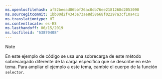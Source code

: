 ```yaml
---
ms.openlocfilehash: af52beead06bbf26ac0db76ee2181268d2053090
ms.sourcegitcommit: 1bb00d2f4343e73ae8d58668f02297a3cf10a4c1
ms.translationtype: HT
ms.contentlocale: es-ES
ms.lasthandoff: 06/15/2019
ms.locfileid: "63870408"
---
```

> [!NOTE]
>  En este ejemplo de código se usa una sobrecarga de este método sobrecargado diferente de la carga específica que se describe en este tema. Para ampliar el ejemplo a este tema, cambie el cuerpo de la función `selector`.